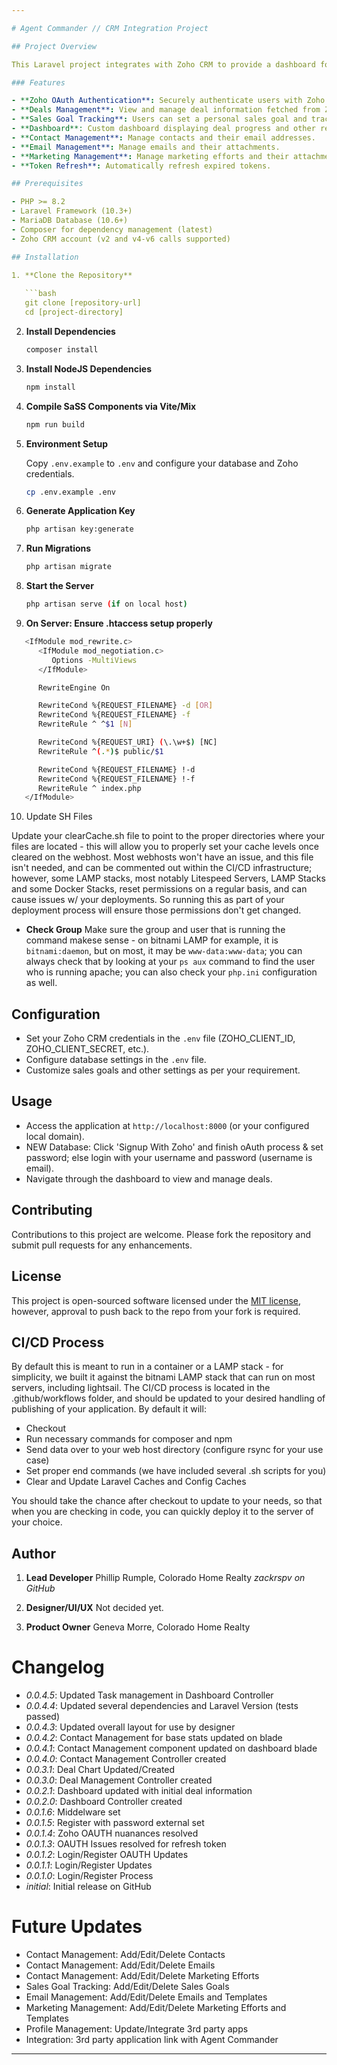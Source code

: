 ```yaml
---

# Agent Commander // CRM Integration Project

## Project Overview

This Laravel project integrates with Zoho CRM to provide a dashboard for managing deals and contacts. The application authenticates users via Zoho OAuth, retrieves deal information, and displays it on a custom dashboard. It supports token refresh and allows users to set and track their sales goals, manage their contacts, emails, and marketing efforts.

### Features

- **Zoho OAuth Authentication**: Securely authenticate users with Zoho CRM using OAuth.
- **Deals Management**: View and manage deal information fetched from Zoho CRM.
- **Sales Goal Tracking**: Users can set a personal sales goal and track progress towards this goal.
- **Dashboard**: Custom dashboard displaying deal progress and other relevant metrics.
- **Contact Management**: Manage contacts and their email addresses.
- **Email Management**: Manage emails and their attachments.
- **Marketing Management**: Manage marketing efforts and their attachments.
- **Token Refresh**: Automatically refresh expired tokens.

## Prerequisites

- PHP >= 8.2
- Laravel Framework (10.3+)
- MariaDB Database (10.6+)
- Composer for dependency management (latest)
- Zoho CRM account (v2 and v4-v6 calls supported)

## Installation

1. **Clone the Repository**
   
   ```bash
   git clone [repository-url]
   cd [project-directory]
   ```

2. **Install Dependencies**
   
   ```bash
   composer install
   ```

3. **Install NodeJS Dependencies**

   ```bash
   npm install
   ```

4. **Compile SaSS Components via Vite/Mix**

   ```bash
   npm run build
   ```

5. **Environment Setup**
   
   Copy `.env.example` to `.env` and configure your database and Zoho credentials.

   ```bash
   cp .env.example .env
   ```

6. **Generate Application Key**
   
   ```bash
   php artisan key:generate
   ```

7. **Run Migrations**
   
   ```bash
   php artisan migrate
   ```

8. **Start the Server**
   
   ```bash
   php artisan serve (if on local host)
   ```

9. **On Server: Ensure .htaccess setup properly**

```bash
   <IfModule mod_rewrite.c>
      <IfModule mod_negotiation.c>
         Options -MultiViews
      </IfModule>

      RewriteEngine On

      RewriteCond %{REQUEST_FILENAME} -d [OR]
      RewriteCond %{REQUEST_FILENAME} -f
      RewriteRule ^ ^$1 [N]

      RewriteCond %{REQUEST_URI} (\.\w+$) [NC]
      RewriteRule ^(.*)$ public/$1

      RewriteCond %{REQUEST_FILENAME} !-d
      RewriteCond %{REQUEST_FILENAME} !-f
      RewriteRule ^ index.php
   </IfModule>
```

10. Update SH Files

Update your clearCache.sh file to point to the proper directories where your files are located - this will allow you to properly set your cache levels once cleared on the webhost. Most webhosts won't have an issue, and this file isn't needed, and can be commented out within the CI/CD infrastructure; however, some LAMP stacks, most notably Litespeed Servers, LAMP Stacks and some Docker Stacks, reset permissions on a regular basis, and can cause issues w/ your deployments. So running this as part of your deployment process will ensure those permissions don't get changed. 

- **Check Group** Make sure the group and user that is running the command makese sense - on bitnami LAMP for example, it is `bitnami:daemon`, but on most, it may be `www-data:www-data`; you can always check that by looking at your `ps aux` command to find the user who is running apache; you can also check your `php.ini` configuration as well.

## Configuration

- Set your Zoho CRM credentials in the `.env` file (ZOHO_CLIENT_ID, ZOHO_CLIENT_SECRET, etc.).
- Configure database settings in the `.env` file.
- Customize sales goals and other settings as per your requirement.

## Usage

- Access the application at `http://localhost:8000` (or your configured local domain).
- NEW Database: Click 'Signup With Zoho' and finish oAuth process & set password; else login with your username and password (username is email).
- Navigate through the dashboard to view and manage deals.

## Contributing

Contributions to this project are welcome. Please fork the repository and submit pull requests for any enhancements.

## License

This project is open-sourced software licensed under the [MIT license](http://opensource.org/licenses/MIT), however, approval to push back to the repo from your fork is required.

## CI/CD Process

By default this is meant to run in a container or a LAMP stack - for simplicity, we built it against the bitnami LAMP stack that can run on most servers, including lightsail. The CI/CD process is located in the .github/workflows folder, and should be updated to your desired handling of publishing of your application. By default it will: 

- Checkout
- Run necessary commands for composer and npm
- Send data over to your web host directory (configure rsync for your use case)
- Set proper end commands (we have included several .sh scripts for you)
- Clear and Update Laravel Caches and Config Caches

You should take the chance after checkout to update to your needs, so that when you are checking in code, you can quickly deploy it to the server of your choice.

## Author

1. **Lead Developer**
Phillip Rumple, Colorado Home Realty
*zackrspv on GitHub*

2. **Designer/UI/UX**
Not decided yet. 

3. **Product Owner**
Geneva Morre, Colorado Home Realty

# Changelog
- *0.0.4.5*: Updated Task management in Dashboard Controller
- *0.0.4.4*: Updated several dependencies and Laravel Version (tests passed)
- *0.0.4.3*: Updated overall layout for use by designer
- *0.0.4.2*: Contact Management for base stats updated on blade
- *0.0.4.1*: Contact Management component updated on dashboard blade
- *0.0.4.0*: Contact Management Controller created
- *0.0.3.1*: Deal Chart Updated/Created
- *0.0.3.0*: Deal Management Controller created
- *0.0.2.1*: Dashboard updated with initial deal information
- *0.0.2.0*: Dashboard Controller created
- *0.0.1.6*: Middelware set
- *0.0.1.5*: Register with password external set
- *0.0.1.4*: Zoho OAUTH nuanances resolved
- *0.0.1.3*: OAUTH Issues resolved for refresh token
- *0.0.1.2*: Login/Register OAUTH Updates
- *0.0.1.1*: Login/Register Updates
- *0.0.1.0*: Login/Register Process
- *initial*: Initial release on GitHub

# Future Updates
- Contact Management: Add/Edit/Delete Contacts
- Contact Management: Add/Edit/Delete Emails
- Contact Management: Add/Edit/Delete Marketing Efforts
- Sales Goal Tracking: Add/Edit/Delete Sales Goals
- Email Management: Add/Edit/Delete Emails and Templates
- Marketing Management: Add/Edit/Delete Marketing Efforts and Templates
- Profile Management: Update/Integrate 3rd party apps
- Integration: 3rd party application link with Agent Commander

---
```

